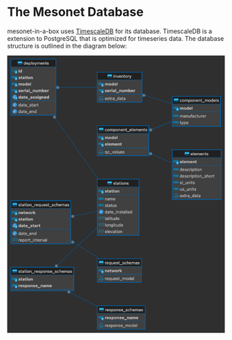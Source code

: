 # The Mesonet Database

mesonet-in-a-box uses [TimescaleDB](https://www.timescale.com/) for its database. TimescaleDB is a extension to PostgreSQL that is optimized for timeseries data. The database structure is outlined in the diagram below:

![Mesonet DB Diagram](./assets/network_diagram.png)